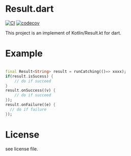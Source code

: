 # Result.dart
[![CI](https://github.com/boyan01/result.dart/workflows/Dart%20CI/badge.svg)](https://github.com/boyan01/result.dart/actions)
[![codecov](https://codecov.io/gh/boyan01/result.dart/branch/master/graph/badge.svg)](https://codecov.io/gh/boyan01/result.dart)

This project is an implement of Kotlin/Result.kt for dart.


# Example

```dart

final Result<String> result = runCatching(()=> xxxx);
if(result.isSucess) {
    // do if succeed
}
result.onSuccess((v) {
    // do if succeed
});
result.onFailure((e) {
  // do if failure
});

```

# License

see license file.